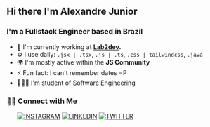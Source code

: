 ## Hi there I'm Alexandre Junior
### I'm a Fullstack Engineer based in Brazil

- 🏢 I'm currently working at **[Lab2dev](https://www.lab2dev.com/).**
- ⚙️ I use daily: `.jsx | .tsx`, `.js | .ts`, `.css | tailwindcss`, `.java`
- 🌍 I'm mostly active within the **JS Community**
- ⚡️ Fun fact: I can't remember dates =P
- 👨🏾‍🎓 I'm student of Software Engineering
  
### 🤝🏻 Connect with Me
&nbsp; &nbsp; &nbsp;
[![INSTAGRAM](https://img.shields.io/badge/Instagram-black?style=for-the-badge&logo=instagram)](https://www.instagram.com/alexandrejuniorc/)
[![LINKEDIN](https://img.shields.io/badge/Linkedin-black?style=for-the-badge&logo=linkedin)](https://www.linkedin.com/in/alexandrejuniorc/)
[![TWITTER](https://img.shields.io/badge/Twitter-black?style=for-the-badge&logo=twitter)](https://twitter.com/alejuniorc)
